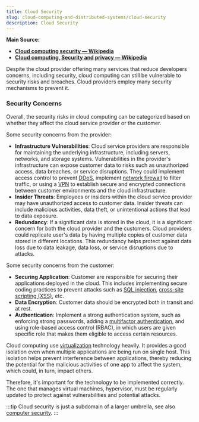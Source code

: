 ```yaml
---
title: Cloud Security
slug: cloud-computing-and-distributed-systems/cloud-security
description: Cloud Security
---
```


**Main Source:**

- **[Cloud computing security — Wikipedia](https://en.wikipedia.org/wiki/Cloud_computing_security)**
- **[Cloud computing, Security and privacy — Wikipedia](https://en.wikipedia.org/wiki/Cloud_computing#Security_and_privacy)**

Despite the cloud provider offering many services that reduce developers concerns, including security, cloud computing can still be vulnerable to security risks and breaches. Cloud providers employ many security mechanisms to prevent it.

### Security Concerns

Overall, the security risks in cloud computing can be categorized based on whether they affect the cloud service provider or the customer.

Some security concerns from the provider:

- **Infrastructure Vulnerabilities**: Cloud service providers are responsible for maintaining the underlying infrastructure, including servers, networks, and storage systems. Vulnerabilities in the provider's infrastructure can expose customer data to risks such as unauthorized access, data breaches, or service disruptions. They could implement access control to prevent [DDoS](/cs-notes/computer-security/network-security#ddos-attack), implement [network firewall](/cs-notes/computer-security/network-security#firewall) to filter traffic, or using a [VPN](/cs-notes/computer-networking/vpn) to establish secure and encrypted connections between customer environments and the cloud infrastructure.
- **Insider Threats**: Employees or insiders within the cloud service provider may have unauthorized access to customer data. Insider threats can include malicious activities, data theft, or unintentional actions that lead to data exposure.
- **Redundancy**: If a significant data is stored in the cloud, it is a significant concern for both the cloud provider and the customers. Cloud providers could replicate user's data by having multiple copies of customer data stored in different locations. This redundancy helps protect against data loss due to data leakage, data loss, or service disruptions due to attacks.

Some security concerns from the customer:

- **Securing Application**: Customer are responsible for securing their applications deployed in the cloud. This includes implementing secure coding practices to prevent attacks such as [SQL injection](/cs-notes/computer-security/web-security#sql-injection), [cross-site scripting (XSS)](/cs-notes/computer-security/web-security#cross-site-scripting-xss), etc.
- **Data Encryption**: Customer data should be encrypted both in transit and at rest.
- **Authentication**: Implement a strong authentication system, such as enforcing strong passwords, adding a [multifactor authentication](/cs-notes/backend-system/authentication#authentication-factor-number), and using role-based access control (RBAC), in which users are given specific role that makes them eligible to access certain resources.

Cloud computing use [virtualization](/cs-notes/cloud-computing-and-distributed-systems/virtualization) technology heavily. It provides a good isolation even when multiple applications are being run on single host. This isolation helps prevent interference between applications, thereby reducing the potential for the malicious activities of one app to affect the system, which could, in turn, impact others.

Therefore, it's important for the technology to be implemented correctly. The one that manages virtual machines, hypervisor, must be regularly updated to protect against vulnerabilities and potential attacks.

:::tip
Cloud security is just a subdomain of a larger umbrella, see also [computer security](/cs-notes/computer-security-intro).
:::
